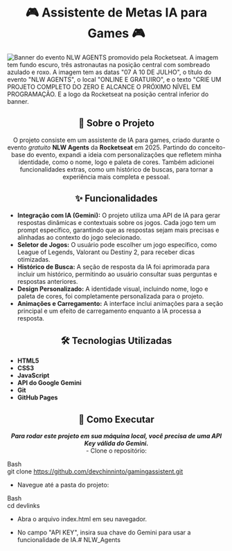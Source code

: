 <h1 align='center'>🎮 Assistente de Metas IA para Games 🎮</h1>

<img src='https://storage.googleapis.com/star-lab/blog/OGs/nlw-agents.webp' alt='Banner do evento NLW AGENTS promovido pela Rocketseat. A imagem tem fundo escuro, três astronautas na posição central com sombreado azulado e roxo. A imagem tem as datas "07 A 10 DE JULHO", o título do evento "NLW AGENTS", o local "ONLINE E GRATUIRO", e o texto "CRIE UM PROJETO COMPLETO DO ZERO E ALCANCE O PRÓXIMO NÍVEL EM PROGRAMAÇÃO. E a logo da Rocketseat na posição central inferior do banner.'>

<h2 align='center'>🚀 Sobre o Projeto</h2>
<p align='center'>
O projeto consiste em um assistente de IA para games, criado durante o evento <em>gratuito</em> <strong>NLW Agents</strong> da <strong>Rocketseat</strong> em 2025. Partindo do conceito-base do evento, expandi a ideia com personalizações que refletem minha identidade, como o nome, logo e paleta de cores. Também adicionei funcionalidades extras, como um histórico de buscas, para tornar a experiência mais completa e pessoal.</p>

<h2 align='center'>✨ Funcionalidades</h2>

- <strong>Integração com IA (Gemini):</strong> O projeto utiliza uma API de IA para gerar respostas dinâmicas e contextuais sobre os jogos. Cada jogo tem um prompt específico, garantindo que as respostas sejam mais precisas e alinhadas ao contexto do jogo selecionado.</br>
- <strong>Seletor de Jogos:</strong> O usuário pode escolher um jogo específico, como League of Legends, Valorant ou Destiny 2, para receber dicas otimizadas.</br>
- <strong>Histórico de Busca:</strong> A seção de resposta da IA foi aprimorada para incluir um histórico, permitindo ao usuário consultar suas perguntas e respostas anteriores.</br>
- <strong>Design Personalizado:</strong> A identidade visual, incluindo nome, logo e paleta de cores, foi completamente personalizada para o projeto.</br>
- <strong>Animações e Carregamento:</strong> A interface inclui animações para a seção principal e um efeito de carregamento enquanto a IA processa a resposta.

<h2 align='center'>🛠️ Tecnologias Utilizadas</h2>

- <strong>HTML5</br>
- CSS3</br>
- JavaScript</br>
- API do Google Gemini</br>
- Git</br>
- GitHub Pages
</strong>

<h2 align='center'>📁 Como Executar</h2>
<p align='center'>
<em><strong>Para rodar este projeto em sua máquina local, você precisa de uma API Key válida do Gemini.</strong></em>
<br>
- Clone o repositório:</br>

Bash </br>
git clone https://github.com/devchinninto/gamingassistent.git</br>

- Navegue até a pasta do projeto:</br>

Bash</br>
cd devlinks</br>

- Abra o arquivo index.html em seu navegador.</br>

- No campo "API KEY", insira sua chave do Gemini para usar a funcionalidade de IA.#   N L W _ A g e n t s 
 
 